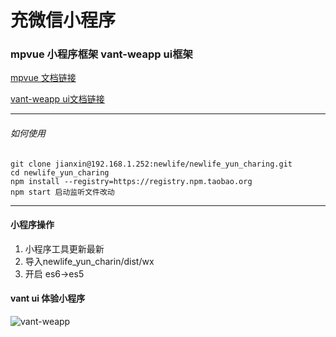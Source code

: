 # 充微信小程序

### mpvue 小程序框架 vant-weapp ui框架

 [mpvue 文档链接](http://mpvue.com)
 
 [vant-weapp ui文档链接](https://youzan.github.io/vant-weapp/#/intro)
 

----- 

###### 如何使用
###### 
 


```
git clone jianxin@192.168.1.252:newlife/newlife_yun_charing.git
cd newlife_yun_charing
npm install --registry=https://registry.npm.taobao.org
npm start 启动监听文件改动 

```


-----


#### 小程序操作
1. 小程序工具更新最新 
2. 导入newlife_yun_charin/dist/wx 
3. 开启 es6->es5

#### vant ui 体验小程序
![vant-weapp](https://camo.githubusercontent.com/8259251e8b3b41536eb90545f0f7f1c366e60909/68747470733a2f2f696d672e797a63646e2e636e2f76616e742d77656170702f7172636f64652d3230313830383130313131342e6a7067)

